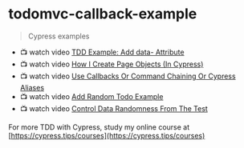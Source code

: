 # todomvc-callback-example

> Cypress examples

- 📺 watch video [TDD Example: Add data- Attribute](https://youtu.be/H_am4icAnR8)
- 📺 watch video [How I Create Page Objects (In Cypress)](https://youtu.be/R-i76RPegfw)
- 📺 watch video [Use Callbacks Or Command Chaining Or Cypress Aliases](https://youtu.be/DrW6fptyjiE)
- 📺 watch video [Add Random Todo Example](https://youtu.be/IYehQYrMJUo)
- 📺 watch video [Control Data Randomness From The Test](https://youtu.be/MeN_LKH9CAI)

For more TDD with Cypress, study my online course at [https://cypress.tips/courses](https://cypress.tips/courses)
